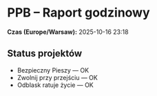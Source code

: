 # PPB – Raport godzinowy
**Czas (Europe/Warsaw):** 2025-10-16 23:18

## Status projektów
- Bezpieczny Pieszy — OK
- Zwolnij przy przejściu — OK
- Odblask ratuje życie — OK

